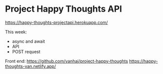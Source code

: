 # Project Happy Thoughts API

https://happy-thoughts-projectapi.herokuapp.com/

This week:

- async and await
- API
- POST request

Front end:
https://github.com/vanhaj/project-happy-thoughts
https://happy-thoughts-van.netlify.app/

